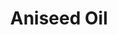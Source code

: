---
name: Aniseed Oil
title: Aniseed Oil
details:
  - detail:
      key: "Purity"
      value: "93 %(Trans Anethole By GLC Capillary Column)"
  - detail:
      key: "Odour"
      value: "Characteristic fruity odour, sweet smell."
  - detail:
      key: "Solubility"
      value: "Sparingly soluble in water and freely soluble in alcohol, ether."
  - detail:
      key: "Specific Gravity"
      value: "0.970 to 0.9888 (at 20 deg C)"
  - detail:
      key: "Optical Rotation"
      value: "-2 deg to 1 deg (at 20 deg C)"
  - detail:
      key: "Flash Point"
      value: "90 deg C"
  - detail:
      key: "Brand"
      value: "Natural Aroma"
  - detail:
      key: "Packaging Type"
      value: "Can, Barrel"
  - detail:
      key: "Freezing point"
      value: "> 18 degree C"
  - detail:
      key: "Packaging Size"
      value: "5, 25, 200 Kg"
  - detail:
      key: "Physical State"
      value: "Liquid"
showOnHome: false
thumbnail: https://5.imimg.com/data5/SELLER/Default/2021/12/UR/AV/JE/3823480/aniseed-oil-500x500.jpg
productImages:
  - ""
category: reconstituted oil
---